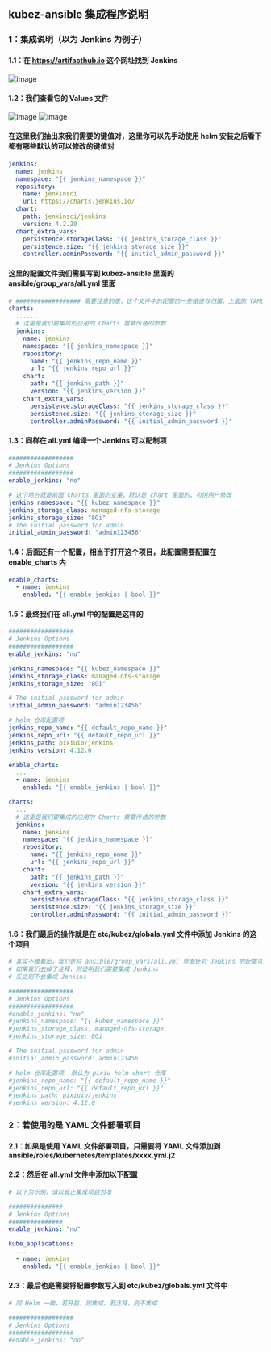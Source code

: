 ## kubez-ansible 集成程序说明

### 1：集成说明（以为 Jenkins 为例子）

#### 1.1：在 https://artifacthub.io 这个⽹址找到 Jenkins
![image](https://github.com/gitlayzer/images/assets/77761224/d7f45a43-1c25-4132-b4d7-96a9441beb1a)
#### 1.2：我们查看它的 Values 文件
![image](https://github.com/gitlayzer/images/assets/77761224/02821dc0-1788-4660-90c2-80aded599540)
![image](https://github.com/gitlayzer/images/assets/77761224/b7a270aa-bd86-40c2-a350-4221ab0b40ce)

#### 在这⾥我们抽出来我们需要的键值对，这⾥你可以先⼿动使⽤ helm 安装之后看下都有哪些默认的可以修改的键值对
```yaml
jenkins:
  name: jenkins
  namespace: "{{ jenkins_namespace }}"
  repository:
    name: jenkinsci
    url: https://charts.jenkins.io/
  chart:
    path: jenkinsci/jenkins
    version: 4.2.20
  chart_extra_vars:
    persistence.storageClass: "{{ jenkins_storage_class }}"
    persistence.size: "{{ jenkins_storage_size }}"
    controller.adminPassword: "{{ initial_admin_password }}"
```

#### 这⾥的配置⽂件我们需要写到 kubez-ansible ⾥⾯的 ansible/group_vars/all.yml ⾥⾯
```yaml
# ################## 需要注意的是，这个文件中的配置的一些缩进与归属，上面的 YAML 我们需要放置到文件的顶头如下 ##################
charts:
  ......
  # 这里是我们要集成的应用的 Charts 需要传递的参数
  jenkins:
    name: jenkins
    namespace: "{{ jenkins_namespace }}"
    repository:
      name: "{{ jenkins_repo_name }}"
      url: "{{ jenkins_repo_url }}"
    chart:
      path: "{{ jenkins_path }}"
      version: "{{ jenkins_version }}"
    chart_extra_vars:
      persistence.storageClass: "{{ jenkins_storage_class }}"
      persistence.size: "{{ jenkins_storage_size }}"
      controller.adminPassword: "{{ initial_admin_password }}"
```

#### 1.3：同样在 all.yml 编译⼀个 Jenkins 可以配制项
```yaml
##################
# Jenkins Options
##################
enable_jenkins: "no"

# 这个地⽅就是前⾯ charts ⾥⾯的变量，默认是 chart ⾥⾯的，可供⽤户修改
jenkins_namespace: "{{ kubez_namespace }}"
jenkins_storage_class: managed-nfs-storage
jenkins_storage_size: "8Gi"
# The initial password for admin
initial_admin_password: "admin123456"
```

#### 1.4：后⾯还有⼀个配置，相当于打开这个项⽬，此配置需要配置在 enable_charts 内
```yaml
enable_charts:
  - name: jenkins
    enabled: "{{ enable_jenkins | bool }}"
```

#### 1.5：最终我们在 all.yml 中的配置是这样的
```yaml
##################
# Jenkins Options
##################
enable_jenkins: "no"

jenkins_namespace: "{{ kubez_namespace }}"
jenkins_storage_class: managed-nfs-storage
jenkins_storage_size: "8Gi"

# The initial password for admin
initial_admin_password: "admin123456"

# helm 仓库配置项
jenkins_repo_name: "{{ default_repo_name }}"
jenkins_repo_url: "{{ default_repo_url }}"
jenkins_path: pixiuio/jenkins
jenkins_version: 4.12.0

enable_charts:
  ...
  - name: jenkins
    enabled: "{{ enable_jenkins | bool }}"

charts:
  ...
  # 这里是我们要集成的应用的 Charts 需要传递的参数
  jenkins:
    name: jenkins
    namespace: "{{ jenkins_namespace }}"
    repository:
      name: "{{ jenkins_repo_name }}"
      url: "{{ jenkins_repo_url }}"
    chart:
      path: "{{ jenkins_path }}"
      version: "{{ jenkins_version }}"
    chart_extra_vars:
      persistence.storageClass: "{{ jenkins_storage_class }}"
      persistence.size: "{{ jenkins_storage_size }}"
      controller.adminPassword: "{{ initial_admin_password }}"
```

#### 1.6：我们最后的操作就是在 etc/kubez/globals.yml ⽂件中添加 Jenkins 的这个项目
```yaml
# 其实不难看出，我们是将 ansible/group_vars/all.yml 里面针对 Jenkins 的配置项放到了这里
# 如果我们去掉了注释，则证明我们需要集成 Jenkins
# 反之则不会集成 Jenkins

##################
# Jenkins Options
##################
#enable_jenkins: "no"
#jenkins_namespace: "{{ kubez_namespace }}"
#jenkins_storage_class: managed-nfs-storage
#jenkins_storage_size: 8Gi

# The initial password for admin
#initial_admin_password: admin123456

# helm 仓库配置项, 默认为 pixiu helm chart 仓库
#jenkins_repo_name: "{{ default_repo_name }}"
#jenkins_repo_url: "{{ default_repo_url }}"
#jenkins_path: pixiuio/jenkins
#jenkins_version: 4.12.0
```

### 2：若使用的是 YAML 文件部署项目
#### 2.1：如果是使⽤ YAML ⽂件部署项⽬，只需要将 YAML ⽂件添加到 ansible/roles/kubernetes/templates/xxxx.yml.j2
#### 2.2：然后在 all.yml ⽂件中添加以下配置
```yaml
# 以下为示例，请以真正集成项目为准

###############
# Jenkins Options
###############
enable_jenkins: "no"

kube_applications:
  ...
  - name: jenkins
    enabled: "{{ enable_jenkins | bool }}"
```

#### 2.3：最后也是需要将配置参数写入到  etc/kubez/globals.yml ⽂件中
```yaml
# 同 Helm 一致，若开启，则集成，若注释，则不集成

##################
# Jenkins Options
##################
#enable_jenkins: "no"
```
